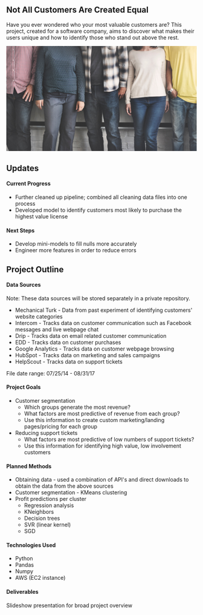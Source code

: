 ## Not All Customers Are Created Equal

Have you ever wondered who your most valuable customers are? This project, created for a software company, aims to discover what makes their users unique and how to identify those who stand out above the rest.

<img src="images/people.jpg" width="600">

## Updates

#### Current Progress

* Further cleaned up pipeline; combined all cleaning data files into one process
* Developed model to identify customers most likely to purchase the highest value license

#### Next Steps

* Develop mini-models to fill nulls more accurately
* Engineer more features in order to reduce errors

## Project Outline

#### Data Sources

Note: These data sources will be stored separately in a private repository.

* Mechanical Turk - Data from past experiment of identifying customers' website categories
* Intercom - Tracks data on customer communication such as Facebook messages and live webpage chat
* Drip - Tracks data on email related customer communication
* EDD - Tracks data on customer purchases
* Google Analytics - Tracks data on customer webpage browsing
* HubSpot - Tracks data on marketing and sales campaigns
* HelpScout - Tracks data on support tickets

File date range: 07/25/14 - 08/31/17

#### Project Goals

* Customer segmentation
  * Which groups generate the most revenue?
  * What factors are most predictive of revenue from each group?
  * Use this information to create custom marketing/landing pages/pricing for each group
* Reducing support tickets
  * What factors are most predictive of low numbers of support tickets?
  * Use this information for identifying high value, low involvement customers

#### Planned Methods

  * Obtaining data - used a combination of API's and direct downloads to obtain the data from the above sources
  * Customer segmentation - KMeans clustering
  * Profit predictions per cluster
    * Regression analysis
    * KNeighbors
    * Decision trees
    * SVR (linear kernel)
    * SGD

#### Technologies Used

* Python
* Pandas
* Numpy
* AWS (EC2 instance)

#### Deliverables

Slideshow presentation for broad project overview
